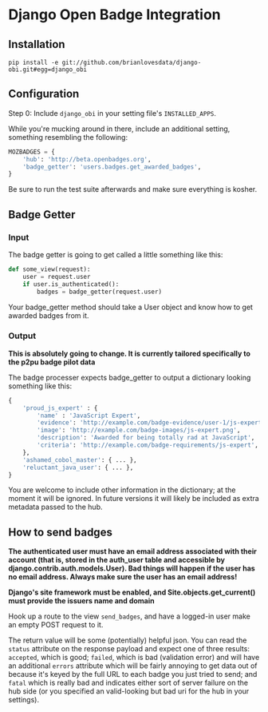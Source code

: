 # Django Open Badge Integration

## Installation

```pip install -e git://github.com/brianlovesdata/django-obi.git#egg=django_obi```

## Configuration
Step 0: Include `django_obi` in your setting file's `INSTALLED_APPS`.

While you're mucking around in there, include an additional setting, something
resembling the following:

```python    
MOZBADGES = {
    'hub': 'http://beta.openbadges.org',
    'badge_getter': 'users.badges.get_awarded_badges',
}
```

Be sure to run the test suite afterwards and make sure everything is kosher.

## Badge Getter

### Input
The badge getter is going to get called a little something like this:

```python
def some_view(request):
    user = request.user
    if user.is_authenticated():
        badges = badge_getter(request.user)
```

Your badge_getter method should take a User object and know how to get awarded
badges from it.

### Output

**This is absolutely going to change. It is currently tailored specifically to
  the p2pu badge pilot data**

The badge processer expects badge_getter to output a dictionary looking something like this:

```python
{
    'proud_js_expert' : {
        'name' : 'JavaScript Expert',
        'evidence': 'http://example.com/badge-evidence/user-1/js-expert',
        'image': 'http://example.com/badge-images/js-expert.png',
        'description': 'Awarded for being totally rad at JavaScript',
        'criteria': 'http://example.com/badge-requirements/js-expert',
    },
    'ashamed_cobol_master': { ... },
    'reluctant_java_user': { ... },
}
```
You are welcome to include other information in the dictionary; at the moment
it will be ignored. In future versions it will likely be included as extra
metadata passed to the hub.

## How to send badges

**The authenticated user must have an email address associated with their
  account (that is, stored in the auth_user table and accessible by
  django.contrib.auth.models.User). Bad things will happen if the user has no
  email address. Always make sure the user has an email address!**

**Django's site framework must be enabled, and Site.objects.get_current()
  must provide the issuers name and domain**

Hook up a route to the view `send_badges`, and have a logged-in user make an
empty POST request to it.

The return value will be some (potentially) helpful json. You can read the
`status` attribute on the response payload and expect one of three results:
`accepted`, which is good; `failed`, which is bad (validation error) and will
have an additional `errors` attribute which will be fairly annoying to get
data out of because it's keyed by the full URL to each badge you just tried to
send; and `fatal` which is really bad and indicates either sort of server
failure on the hub side (or you specified an valid-looking but bad uri for the
hub in your settings).
